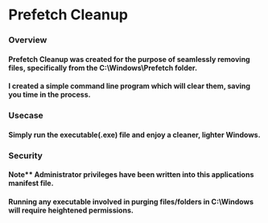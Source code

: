 # Prefetch Cleanup

### Overview

#### Prefetch Cleanup was created for the purpose of seamlessly removing files, specifically from the C:\Windows\Prefetch folder.
#### I created a simple command line program which will clear them, saving you time in the process.  

### Usecase

#### Simply run the executable(.exe) file and enjoy a cleaner, lighter Windows.

### Security

#### Note** Administrator privileges have been written into this applications manifest file.
#### Running any executable involved in purging files/folders in C:\Windows will require heightened permissions.